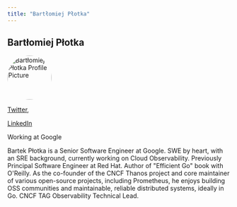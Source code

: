 ```yaml
---
title: "Bartłomiej Płotka"
---
```


## Bartłomiej Płotka

<img src="https://sessionize.com/image/86b8-400o400o1-UhKWwHq2CTeRCdepgU6uTC.jpg" style="width: 100px; border-radius: 50%" alt="Bartłomiej Płotka Profile Picture"/>

[Twitter](https://twitter.com/bwplotka), 

[LinkedIn](https://linkedin.com/in/bwplotka)

Working at Google

Bartek Płotka is a Senior Software Engineer at Google. SWE by heart, with an SRE background, currently working on Cloud Observability. Previously Principal Software Engineer at Red Hat. Author of "Efficient Go" book with O'Reilly. As the co-founder of the CNCF Thanos project and core maintainer of various open-source projects, including Prometheus, he enjoys building OSS communities and maintainable, reliable distributed systems, ideally in Go. CNCF TAG Observability Technical Lead.
